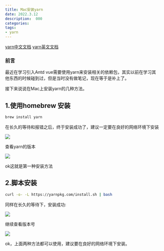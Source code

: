 ```yaml
---
title: Mac安装yarn
date: 2022.3.12
description:  000
categories: 
tags:
- yarn
---
```

[yarn中文文档](https://yarn.bootcss.com/)
[yarn英文文档](https://yarnpkg.com/)


### 前言

最近在学习引入Antd vue需要使用yarn来安装相关的依赖包，其实以前在学习其他东西的时候碰到过，但是当时没有做笔记，现在等于是补上了。

接下来说说在Mac上安装yarn的几种方法。

## 1.使用homebrew 安装

```bash
brew install yarn
```

在长久的等待和报错之后，终于安装成功了，建议一定要在良好的网络环境下安装

![](https://s3.bmp.ovh/imgs/2022/03/89493cf54284d2e8.jpg)

查看yarn的版本

![](https://s3.bmp.ovh/imgs/2022/03/a366c8a55242cb07.jpg)

ok这就是第一种安装方法

## 2.脚本安装

```bash
curl -o- -L https://yarnpkg.com/install.sh | bash
```

同样在长久的等待下，安装成功:

![](https://s3.bmp.ovh/imgs/2022/03/20e4bc256ee165e7.jpg)

继续查看版本号

![](https://s3.bmp.ovh/imgs/2022/03/e741f86ad8f1dcd1.jpg)

ok，上面两种方法都可以使用，建议要在良好的网络环境下安装。